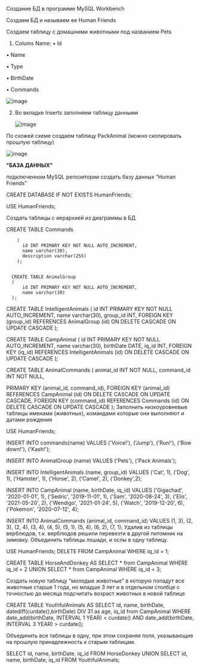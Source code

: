 Создание БД в программе MySQL Workbench 

Cоздаем БД и называем ее Human Friends 

Создаем таблицу с домашними животными под названием Pets 

1) Colums Name:
•	Id

•	Name

•	Type

•	BirthDate

•	Commands


![image](https://github.com/user-attachments/assets/8a98ec3c-fe14-4fa4-84a5-1a3749178ed9)

2) Во вкладке Inserts заполняем таблицу данными

   ![image](https://github.com/user-attachments/assets/eba106b8-1f8f-4b9e-b071-16a7f5efed57)

По схожей схеме создаем таблицу PackAnimal (можно скопировать прошлую таблицу) 


![image](https://github.com/user-attachments/assets/9b2bbadb-9246-4d93-a3a7-5f847c8eb389)


**"БАЗА ДАННЫХ"**

подключенном MySQL репозитории создать базу данных “Human Friends”

   CREATE DATABASE IF NOT EXISTS HumanFriends;
   
   USE HumanFriends;


Создать таблицы с иерархией из диаграммы в БД

CREATE TABLE Commands


        (
          id INT PRIMARY KEY NOT NULL AUTO_INCREMENT,
          name varchar(30),
          description varchar(255)
        );


      CREATE TABLE AnimalGroup
      (
          id INT PRIMARY KEY NOT NULL AUTO_INCREMENT,
          name varchar(30)   
      );

CREATE TABLE IntelligentAnimals
(
    id INT PRIMARY KEY NOT NULL AUTO_INCREMENT,
    name varchar(30),
    group_id INT,
    FOREIGN KEY (group_id) REFERENCES AnimalGroup (id)
    ON DELETE CASCADE ON UPDATE CASCADE
);

CREATE TABLE CampAnimal
(
    id INT PRIMARY KEY NOT NULL AUTO_INCREMENT,
    name varchar(30),
    birthDate DATE,
    iq_id INT,
    FOREIGN KEY (iq_id) REFERENCES IntelligentAnimals (id)
    ON DELETE CASCADE ON UPDATE CASCADE
);

CREATE TABLE AnimalCommands
(
    animal_id INT NOT NULL,
    command_id INT NOT NULL,

  PRIMARY KEY (animal_id, command_id),
  FOREIGN KEY (animal_id) REFERENCES CampAnimal (id)
  ON DELETE CASCADE ON UPDATE CASCADE,
  FOREIGN KEY (command_id) REFERENCES Commands (id)
  ON DELETE CASCADE  ON UPDATE CASCADE
);
Заполнить низкоуровневые таблицы именами (животных), командами которые они выполняют и датами рождения

 USE HumanFriends;

INSERT INTO commands(name)
VALUES
 ('Voice!'),
 ('Jump'),
 ('Run!'),
 ('Bow down!'),
 ('Kash!');

INSERT INTO AnimalGroup (name)
VALUES
 ('Pets'),
 ('Pack Animals');

INSERT INTO IntelligentAnimals (name, group_id)
VALUES
('Cat', 1),
('Dog', 1),
('Hamster', 1),
('Horse', 2),
('Camel', 2),
('Donkey',2);

INSERT INTO CampAnimal (name, birthDate, iq_id)
VALUES
 ('Gigachad', '2020-01-01', 1),
 ('Sedric', '2019-11-01', 1),
 ('Sam', '2020-08-24', 3),
 ('Elis', '2021-05-20', 2),
 ('Wendigo', '2021-01-24', 5),
 ('Watch', '2019-12-20', 6),
 ('Pokemon', '2020-07-12', 4);

INSERT INTO AnimalCommands (animal_id, command_id)
VALUES
 (1, 3), (2, 3), (2, 4), (3, 4),
 (4, 5), (5, 1), (5, 4), (6, 2),
 (7, 1);
Удалив из таблицы верблюдов, т.к. верблюдов решили перевезти в другой питомник на зимовку. Объединить таблицы лошади, и ослы в одну таблицу.

   USE HumanFriends;
   DELETE FROM CampAnimal WHERE iq_id = 1;

   CREATE TABLE HorseAndDonkey AS
   SELECT * from CampAnimal WHERE iq_id = 2
   UNION
   SELECT * from CampAnimal WHERE iq_id = 3;


Создать новую таблицу “молодые животные” в которую попадут все животные старше 1 года, но младше 3 лет и в отдельном столбце с точностью до месяца подсчитать возраст животных в новой таблице


   CREATE TABLE YouthfulAnimals AS
      SELECT id, name, birthDate, 
      datediff(curdate(),birthDate) DIV 31 as age, iq_id 
      from CampAnimal 
      WHERE date_add(birthDate, INTERVAL 1 YEAR) < curdate() 
            AND date_add(birthDate, INTERVAL 3 YEAR) > curdate();


Объединить все таблицы в одну, при этом сохраняя поля, указывающие на прошлую принадлежность к старым таблицам.

   SELECT id, name, birthDate, iq_id FROM HorseDonkey
   UNION
   SELECT id, name, birthDate, iq_id FROM YouthfulAnimals;

